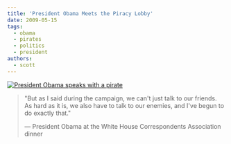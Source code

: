 ```yaml
---
title: 'President Obama Meets the Piracy Lobby'
date: 2009-05-15
tags:
  - obama
  - pirates
  - politics
  - president
authors:
  - scott
---
```


[![President Obama speaks with a pirate](/images/3532377404_a89d33f377.jpg)](http://www.flickr.com/photos/whitehouse/3532377404/)

> "But as I said during the campaign, we can't just talk to our friends. As hard as it is, we also have to talk to our enemies, and I've begun to do exactly that."
>
> — President Obama at the White House Correspondents Association dinner
